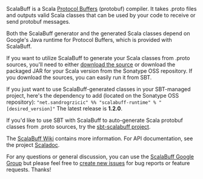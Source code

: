 ScalaBuff is a Scala [Protocol Buffers](https://developers.google.com/protocol-buffers/docs/overview) (protobuf) compiler. It takes .proto files and outputs valid Scala classes that can be used by your code to receive or send protobuf messages.

Both the ScalaBuff generator and the generated Scala classes depend on Google's Java runtime for Protocol Buffers, which is provided with ScalaBuff.

If you want to utilize ScalaBuff to generate your Scala classes from .proto sources, you'll need to either [download the source](https://github.com/SandroGrzicic/ScalaBuff/archive/master.zip) or download the packaged JAR for your Scala version from the Sonatype OSS repository. If you download the sources, you can easily run it from SBT.

If you just want to use ScalaBuff-generated classes in your SBT-managed project, here's the dependency to add (located on the Sonatype OSS repository): `"net.sandrogrzicic" %% "scalabuff-runtime" % "[desired_version]"`
The latest release is **1.2.0**.

If you'd like to use SBT with ScalaBuff to auto-generate Scala protobuf classes from .proto sources, try the [sbt-scalabuff project](https://github.com/sbt/sbt-scalabuff).

The [ScalaBuff Wiki](https://github.com/SandroGrzicic/ScalaBuff/wiki) contains more information. For API documentation, see the project [Scaladoc](http://sandrogrzicic.github.com/ScalaBuff/doc/).

For any questions or general discussion, you can use the [ScalaBuff Google Group](https://groups.google.com/forum/#!forum/scalabuff) but please feel free to [create new issues](https://github.com/SandroGrzicic/ScalaBuff/issues/new) for bug reports or feature requests. Thanks!



